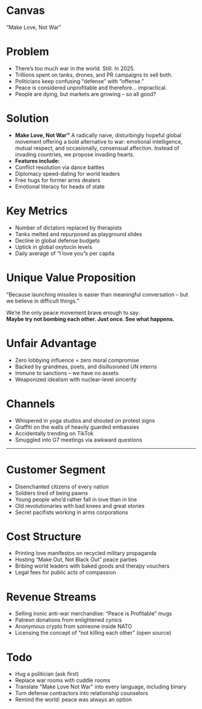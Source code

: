 # Canvas
“Make Love, Not War”

# Problem
- There’s too much war in the world. Still. In 2025.  
- Trillions spent on tanks, drones, and PR campaigns to sell both.  
- Politicians keep confusing “defense” with “offense.”  
- Peace is considered unprofitable and therefore... impractical.  
- People are dying, but markets are growing – so all good?

# Solution
- **Make Love, Not War™** A radically naive, disturbingly hopeful global movement offering a bold alternative to war: emotional intelligence, mutual respect, and occasionally, consensual affection.  Instead of invading countries, we propose invading hearts.
- **Features include:**
- Conflict resolution via dance battles  
- Diplomacy speed-dating for world leaders  
- Free hugs for former arms dealers  
- Emotional literacy for heads of state

# Key Metrics
- Number of dictators replaced by therapists  
- Tanks melted and repurposed as playground slides  
- Decline in global defense budgets  
- Uptick in global oxytocin levels  
- Daily average of “I love you”s per capita

# Unique Value Proposition
“Because launching missiles is easier than meaningful conversation – but we believe in difficult things.”

We’re the only peace movement brave enough to say:  
**Maybe try not bombing each other. Just once. See what happens.**

# Unfair Advantage
- Zero lobbying influence = zero moral compromise  
- Backed by grandmas, poets, and disillusioned UN interns  
- Immune to sanctions – we have no assets  
- Weaponized idealism with nuclear-level sincerity

# Channels
- Whispered in yoga studios and shouted on protest signs  
- Graffiti on the walls of heavily guarded embassies  
- Accidentally trending on TikTok  
- Smuggled into G7 meetings via awkward questions

---

# Customer Segment
- Disenchanted citizens of every nation  
- Soldiers tired of being pawns  
- Young people who’d rather fall in love than in line  
- Old revolutionaries with bad knees and great stories  
- Secret pacifists working in arms corporations

# Cost Structure
- Printing love manifestos on recycled military propaganda  
- Hosting “Make Out, Not Black Out” peace parties  
- Bribing world leaders with baked goods and therapy vouchers  
- Legal fees for public acts of compassion

# Revenue Streams
- Selling ironic anti-war merchandise: “Peace is Profitable” mugs  
- Patreon donations from enlightened cynics  
- Anonymous crypto from someone inside NATO  
- Licensing the concept of “not killing each other” (open source)

# Todo
- Hug a politician (ask first)  
- Replace war rooms with cuddle rooms  
- Translate "Make Love Not War" into every language, including binary  
- Turn defense contractors into relationship counselors  
- Remind the world: peace was always an option

